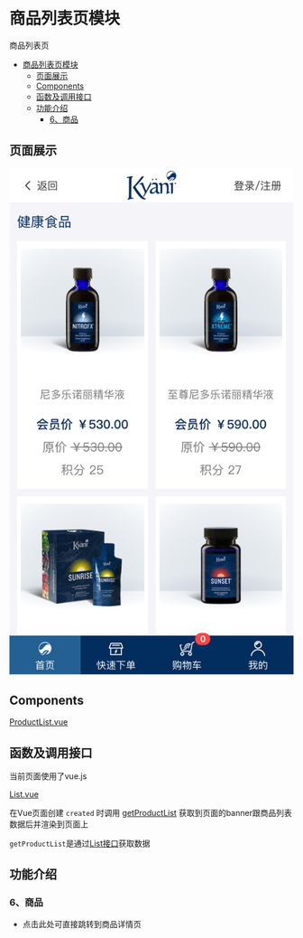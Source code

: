 # 商品列表页模块

  商品列表页
<!-- TOC -->

- [商品列表页模块](#商品列表页模块)
  - [页面展示](#页面展示)
  - [Components](#components)
  - [函数及调用接口](#函数及调用接口)
  - [功能介绍](#功能介绍)
    - [6、商品](#6商品)

<!-- /TOC -->
## 页面展示
![image](./images/list.png)

## Components
[ProductList.vue](https://gitlab.kyani.cn/kyani-inc/kyani-shop-mobile/blob/master/src/views/home/components/ProductList.vue)

## 函数及调用接口
当前页面使用了vue.js

[List.vue](https://gitlab.kyani.cn/kyani-inc/kyani-shop-mobile/blob/master/src/views/home/List.vue)

在Vue页面创建 `created` 时调用 [getProductList](https://gitlab.kyani.cn/kyani-inc/kyani-shop-mobile/blob/master/src/views/home/List.vue#L44) 获取到页面的banner跟商品列表数据后并渲染到页面上

`getProductList`是通过[List接口](https://gitlab.kyani.cn/kyani-inc/kyani-shop-mobile/blob/master/src/api/urls.js#L60)获取数据

## 功能介绍

### 6、商品 
  - 点击此处可直接跳转到商品详情页
